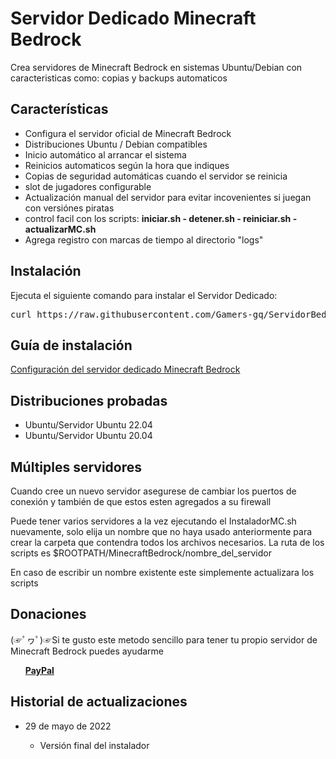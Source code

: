 # Servidor Dedicado Minecraft Bedrock

Crea servidores de Minecraft Bedrock en sistemas Ubuntu/Debian con caracteristicas como: copias y backups automaticos<br>


<h2>Características</h2>
<ul>
  <li>Configura el servidor oficial de Minecraft Bedrock</li>
  <li>Distribuciones Ubuntu / Debian compatibles</li>
  <li>Inicio automático al arrancar el sistema</li>
  <li>Reinicios automaticos según la hora que indiques</li>
  <li>Copias de seguridad automáticas cuando el servidor se reinicia</li>
  <li>slot de jugadores configurable</li>
  <li>Actualización manual del servidor para evitar incovenientes si juegan con versiónes piratas</li>
  <li>control facil con los scripts: <strong> iniciar.sh - detener.sh - reiniciar.sh - actualizarMC.sh</strong> </li>
  <li>Agrega registro con marcas de tiempo al directorio "logs"</li>
</ul>


<h2>Instalación</h2>
Ejecuta el siguiente comando para instalar el Servidor Dedicado:<br>
<pre>curl https://raw.githubusercontent.com/Gamers-gq/ServidorBedrock/master/InstaladorMC.sh | bash</pre>


<h2>Guía de instalación</h2>
<a href="https://gamers.gq/" target="_blank" rel="noopener noreferrer" >Configuración del servidor dedicado Minecraft Bedrock</a>


<h2>Distribuciones probadas</h2>
<ul>
 <li>Ubuntu/Servidor Ubuntu 22.04</li>
 <li>Ubuntu/Servidor Ubuntu 20.04</li>
</ul>


<h2>Múltiples servidores</h2>
<p>Cuando cree un nuevo servidor asegurese de cambiar los puertos de conexión y también de que estos esten agregados a su firewall</p>

<p>Puede tener varios servidores a la vez ejecutando el InstaladorMC.sh nuevamente, solo elija un nombre que no haya usado anteriormente para crear la carpeta que contendra todos los archivos necesarios. La ruta de los scripts es $ROOTPATH/MinecraftBedrock/nombre_del_servidor</p>

<p>En caso de escribir un nombre existente este simplemente actualizara los scripts</p>



<h2>Donaciones</h2>
<p>(☞ﾟヮﾟ)☞Si te gusto este metodo sencillo para tener tu propio servidor de Minecraft Bedrock puedes ayudarme</p>
<ul>
<a href="https://www.paypal.com/paypalme/MarcusMayorga" target="_blank" rel="noopener noreferrer" ><strong>PayPal</strong></a>
</ul>


<h2>Historial de actualizaciones</h2>
<ul>
  <li>29 de mayo de 2022</li>
    <ul>
        <li>Versión final del instalador</li>
    </ul>